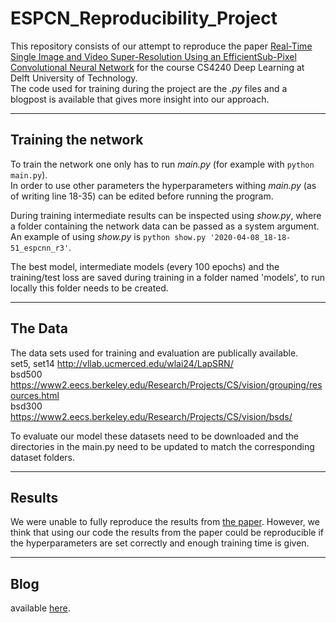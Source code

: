 # ESPCN_Reproducibility_Project
This repository consists of our attempt to reproduce the paper [Real-Time Single Image and Video Super-Resolution Using an EfficientSub-Pixel Convolutional Neural Network](https://arxiv.org/pdf/1609.05158v2.pdf) for the course CS4240 Deep Learning at Delft University of Technology.  
The code used for training during the project are the *.py* files and a blogpost is available that gives more insight into our approach.  

---

## Training the network

To train the network one only has to run *main.py* (for example with `python main.py`).  
In order to use other parameters the hyperparameters withing *main.py* (as of writing line 18-35) can be edited before running the program.  
  
During training intermediate results can be inspected using *show.py*, where a folder containing the network data can be passed as a system argument.  
An example of using *show.py* is `python show.py '2020-04-08_18-18-51_espcnn_r3'`.  

The best model, intermediate models (every 100 epochs) and the training/test loss are saved during training in a folder named 'models', to run locally this folder needs to be created.

---

## The Data
The data sets used for training and evaluation are publically available.  
set5, set14 http://vllab.ucmerced.edu/wlai24/LapSRN/  
bsd500 https://www2.eecs.berkeley.edu/Research/Projects/CS/vision/grouping/resources.html  
bsd300 https://www2.eecs.berkeley.edu/Research/Projects/CS/vision/bsds/  

To evaluate our model these datasets need to be downloaded and the directories in the main.py need to be updated to match the corresponding dataset folders.

---

## Results
We were unable to fully reproduce the results from [the paper](https://arxiv.org/pdf/1609.05158v2.pdf).
However, we think that using our code the results from the paper could be reproducible if the hyperparameters are set correctly and enough training time is given.

---

## Blog
available [here](https://github.com/mrlomar/ESPCN_Reproducibility_Project/blob/master/blogpost.ipynb).
